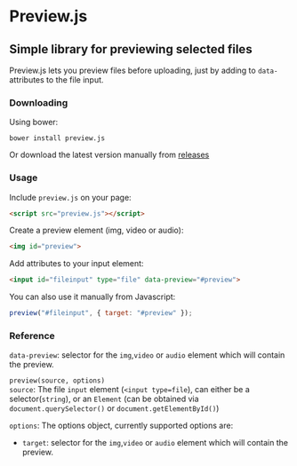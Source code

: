 # Preview.js
## Simple library for previewing selected files

Preview.js lets you preview files before uploading, just by adding to `data-` attributes to the file input.

### Downloading
Using bower:
```shell
bower install preview.js
```
Or download the latest version manually from [releases](https://github.com/shvelo/preview.js/releases)

### Usage
Include `preview.js` on your page:
```html
<script src="preview.js"></script>
```
Create a preview element (img, video or audio):
```html
<img id="preview">
```

Add attributes to your input element:
```html
<input id="fileinput" type="file" data-preview="#preview">
```

You can also use it manually from Javascript:
```javascript
preview("#fileinput", { target: "#preview" });
```

### Reference

`data-preview`: selector for the `img`,`video` or `audio` element which will contain the preview.

`preview(source, options)`  
`source`: The file `input` element (`<input type=file`), can either be a selector(`string`), or an `Element` (can be obtained via `document.querySelector()` or `document.getElementById()`)  

`options`: The options object, currently supported options are:  
- `target`: selector for the `img`,`video` or `audio` element which will contain the preview.
